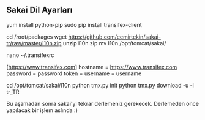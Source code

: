 ## Sakai Dil Ayarları

yum install python-pip
sudo pip install transifex-client

cd /root/packages
wget https://github.com/eemirtekin/sakai-tr/raw/master/l10n.zip
unzip l10n.zip
mv l10n /opt/tomcat/sakai/

nano ~/.transifexrc

[https://www.transifex.com]
hostname = https://www.transifex.com
password = password
token =
username = username

cd /opt/tomcat/sakai/l10n
python tmx.py init
python tmx.py download -u -l tr_TR

Bu aşamadan sonra sakai'yi tekrar derlemeniz gerekecek. Derlemeden önce yapılacak bir işlem aslında :)
